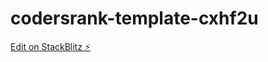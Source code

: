 # codersrank-template-cxhf2u

[Edit on StackBlitz ⚡️](https://stackblitz.com/edit/codersrank-template-cxhf2u)